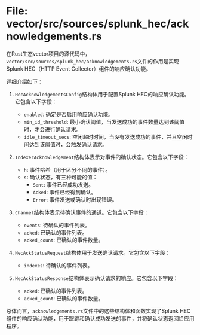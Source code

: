 # File: vector/src/sources/splunk_hec/acknowledgements.rs

在Rust生态vector项目的源代码中，`vector/src/sources/splunk_hec/acknowledgements.rs`文件的作用是实现Splunk HEC（HTTP Event Collector）组件的响应确认功能。

详细介绍如下：

1. `HecAcknowledgementsConfig`结构体用于配置Splunk HEC的响应确认功能。它包含以下字段：
   - `enabled`: 确定是否启用响应确认功能。
   - `min_id_threshold`: 最小确认阈值，当发送成功的事件数量达到该阈值时，才会进行确认请求。
   - `idle_timeout_secs`: 空闲超时时间，当没有发送成功的事件，并且空闲时间达到该阈值时，会触发确认请求。

2. `IndexerAcknowledgement`结构体表示对事件的确认状态。它包含以下字段：
   - `h`: 事件哈希（用于区分不同的事件）。
   - `s`: 确认状态，有三种可能的值：
     - `Sent`: 事件已经成功发送。
     - `Acked`: 事件已经得到确认。
     - `Error`: 事件发送或确认时出现错误。

3. `Channel`结构体表示待确认事件的通道。它包含以下字段：
   - `events`: 待确认的事件列表。
   - `acked`: 已确认的事件列表。
   - `acked_count`: 已确认的事件数量。

4. `HecAckStatusRequest`结构体用于发送确认请求。它包含以下字段：
   - `indexes`: 待确认的事件列表。

5. `HecAckStatusResponse`结构体表示确认请求的响应。它包含以下字段：
   - `acked`: 已确认的事件列表。
   - `acked_count`: 已确认的事件数量。

总体而言，`acknowledgements.rs`文件中的这些结构体和函数实现了Splunk HEC组件的响应确认功能，用于跟踪和确认成功发送的事件，并将确认状态返回给应用程序。

